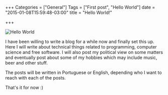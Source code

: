 +++
Categories = ["General"]
Tags = ["First post", "Hello World"]
date = "2015-01-08T15:59:48-03:00"
title = "Hello World!"

+++

![Hello World](https://farm9.staticflickr.com/8048/8384772376_4c18707007.jpg)

I have been willing to write a blog for a while now and finally set this up. Here I will write about technical things related to programming, computer science and free software. I will also post my political view on some matters and eventually post about some of my hobbies which may include music, beer and other stuff.

The posts will be written in Portuguese or English, depending who I want to reach with each of the posts.

That's it for now :)


